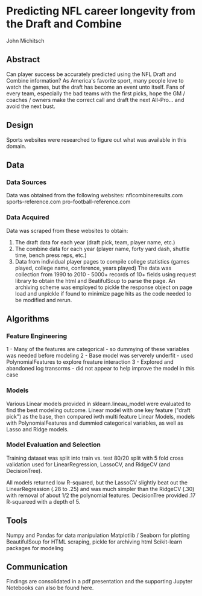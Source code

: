 # Predicting NFL career longevity from the Draft and Combine
John Michitsch

## Abstract

Can player success be accurately predicted using the NFL Draft and Combine information?
As America's favorite sport, many people love to watch the games, but the draft has become an event unto itself.
Fans of every team, especially the bad teams with the first picks, hope the GM / coaches / owners make the correct call and draft the next All-Pro... and avoid the next bust. 

## Design
Sports websites were researched to figure out what was available in this domain. 

## Data

### Data Sources
Data was obtained from the following websites:
nflcombineresults.com
sports-reference.com
pro-football-reference.com

### Data Acquired
Data was scraped from these websites to obtain:
1) The draft data for each year (draft pick, team, player name, etc.)
2) The combine data for each year (player name, forty yard dash, shuttle time, bench press reps, etc.)
3) Data from individual player pages to compile college statistics (games played, college name, conference, years played)
The data was collection from 1990 to 2010 - 5000+ records of 10+ fields using request library to obtain the html and BeatifulSoup to parse the page. An archiving scheme was employed to pickle the response object on page load and unpickle if found to minimize page hits as the code needed to be modified and rerun. 

## Algorithms

### Feature Engineering

1 - Many of the features are categorical - so dummying of these variables was needed before modeling
2 - Base model was serverely underfit - used PolynomialFeatures to explore freature interaction
3 - Explored and abandoned log transorms - did not appear to help improve the model in this case

### Models
Various Linear models provided in sklearn.lineau_model were evaluated to find the best modeling outcome. 
Linear model with one key feature ("draft pick") as the base, then compared iwth multi feature Linear Models, models with PolynomialFeatures and dummied categorical variables, as well as Lasso and Ridge models.

### Model Evaluation and Selection

Training dataset was split into train vs. test 80/20 split with 5 fold cross validation used for LinearRegression, LassoCV, and RidgeCV (and DecisionTree).

All models returned low R-squared, but the LassoCV slightly beat out the LinearRegression (.28 to .25) and was much simpler than the RidgeCV (.30) with removal of about 1/2 the polynomial features. DecisionTree provided .17 R-squareed with a depth of 5.

## Tools

Numpy and Pandas for data manipulation
Matplotlib / Seaborn for plotting
BeautifulSoup for HTML scraping, pickle for archiving html 
Scikit-learn packages for modeling

## Communication

Findings are consolidated in a pdf presentation and the supporting Jupyter Notebooks can also be found here.
